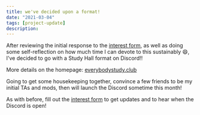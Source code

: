 ```yaml
---
title: we've decided upon a format!
date: "2021-03-04"
tags: [project-update]
description:
---
```


After reviewing the initial response to the [interest form](https://docs.google.com/forms/d/e/1FAIpQLScgCBc-oIJ1XP1lcz3RBon0bTsXmacBe1ToZn9_ipUEBvHmpQ/viewform), as well as doing some self-reflection on how much time I can devote to this sustainably 😄, I've decided to go with a Study Hall format on Discord!!

More details on the homepage: [everybodystudy.club](https://www.everybodystudy.club/)

Going to get some housekeeping together, convince a few friends to be my initial TAs and mods, then will launch the Discord sometime this month!

As with before, fill out the [interest form](https://docs.google.com/forms/d/e/1FAIpQLScgCBc-oIJ1XP1lcz3RBon0bTsXmacBe1ToZn9_ipUEBvHmpQ/viewform) to get updates and to hear when the Discord is open!
